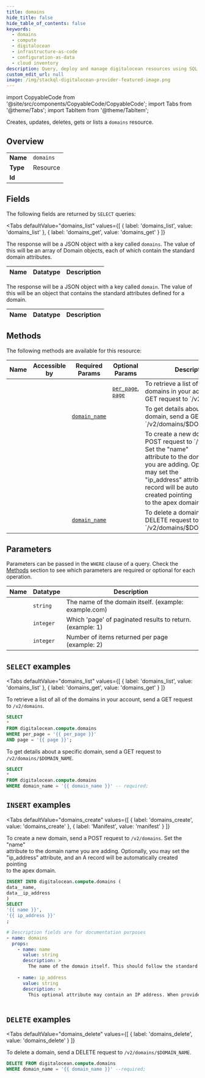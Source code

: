 ```yaml
--- 
title: domains
hide_title: false
hide_table_of_contents: false
keywords:
  - domains
  - compute
  - digitalocean
  - infrastructure-as-code
  - configuration-as-data
  - cloud inventory
description: Query, deploy and manage digitalocean resources using SQL
custom_edit_url: null
image: /img/stackql-digitalocean-provider-featured-image.png
---
```


import CopyableCode from '@site/src/components/CopyableCode/CopyableCode';
import Tabs from '@theme/Tabs';
import TabItem from '@theme/TabItem';

Creates, updates, deletes, gets or lists a <code>domains</code> resource.

## Overview
<table><tbody>
<tr><td><b>Name</b></td><td><code>domains</code></td></tr>
<tr><td><b>Type</b></td><td>Resource</td></tr>
<tr><td><b>Id</b></td><td><CopyableCode code="digitalocean.compute.domains" /></td></tr>
</tbody></table>

## Fields

The following fields are returned by `SELECT` queries:

<Tabs
    defaultValue="domains_list"
    values={[
        { label: 'domains_list', value: 'domains_list' },
        { label: 'domains_get', value: 'domains_get' }
    ]}
>
<TabItem value="domains_list">

The response will be a JSON object with a key called `domains`. The value of this will be an array of Domain objects, each of which contain the standard domain attributes.

<table>
<thead>
    <tr>
    <th>Name</th>
    <th>Datatype</th>
    <th>Description</th>
    </tr>
</thead>
<tbody>
</tbody>
</table>
</TabItem>
<TabItem value="domains_get">

The response will be a JSON object with a key called `domain`. The value of this will be an object that contains the standard attributes defined for a domain.

<table>
<thead>
    <tr>
    <th>Name</th>
    <th>Datatype</th>
    <th>Description</th>
    </tr>
</thead>
<tbody>
</tbody>
</table>
</TabItem>
</Tabs>

## Methods

The following methods are available for this resource:

<table>
<thead>
    <tr>
    <th>Name</th>
    <th>Accessible by</th>
    <th>Required Params</th>
    <th>Optional Params</th>
    <th>Description</th>
    </tr>
</thead>
<tbody>
<tr>
    <td><a href="#domains_list"><CopyableCode code="domains_list" /></a></td>
    <td><CopyableCode code="select" /></td>
    <td></td>
    <td><a href="#parameter-per_page"><code>per_page</code></a>, <a href="#parameter-page"><code>page</code></a></td>
    <td>To retrieve a list of all of the domains in your account, send a GET request to `/v2/domains`.</td>
</tr>
<tr>
    <td><a href="#domains_get"><CopyableCode code="domains_get" /></a></td>
    <td><CopyableCode code="select" /></td>
    <td><a href="#parameter-domain_name"><code>domain_name</code></a></td>
    <td></td>
    <td>To get details about a specific domain, send a GET request to `/v2/domains/$DOMAIN_NAME`.</td>
</tr>
<tr>
    <td><a href="#domains_create"><CopyableCode code="domains_create" /></a></td>
    <td><CopyableCode code="insert" /></td>
    <td></td>
    <td></td>
    <td>To create a new domain, send a POST request to `/v2/domains`. Set the "name"<br />attribute to the domain name you are adding. Optionally, you may set the<br />"ip_address" attribute, and an A record will be automatically created pointing<br />to the apex domain.<br /></td>
</tr>
<tr>
    <td><a href="#domains_delete"><CopyableCode code="domains_delete" /></a></td>
    <td><CopyableCode code="delete" /></td>
    <td><a href="#parameter-domain_name"><code>domain_name</code></a></td>
    <td></td>
    <td>To delete a domain, send a DELETE request to `/v2/domains/$DOMAIN_NAME`.<br /></td>
</tr>
</tbody>
</table>

## Parameters

Parameters can be passed in the `WHERE` clause of a query. Check the [Methods](#methods) section to see which parameters are required or optional for each operation.

<table>
<thead>
    <tr>
    <th>Name</th>
    <th>Datatype</th>
    <th>Description</th>
    </tr>
</thead>
<tbody>
<tr id="parameter-domain_name">
    <td><CopyableCode code="domain_name" /></td>
    <td><code>string</code></td>
    <td>The name of the domain itself. (example: example.com)</td>
</tr>
<tr id="parameter-page">
    <td><CopyableCode code="page" /></td>
    <td><code>integer</code></td>
    <td>Which 'page' of paginated results to return. (example: 1)</td>
</tr>
<tr id="parameter-per_page">
    <td><CopyableCode code="per_page" /></td>
    <td><code>integer</code></td>
    <td>Number of items returned per page (example: 2)</td>
</tr>
</tbody>
</table>

## `SELECT` examples

<Tabs
    defaultValue="domains_list"
    values={[
        { label: 'domains_list', value: 'domains_list' },
        { label: 'domains_get', value: 'domains_get' }
    ]}
>
<TabItem value="domains_list">

To retrieve a list of all of the domains in your account, send a GET request to `/v2/domains`.

```sql
SELECT
*
FROM digitalocean.compute.domains
WHERE per_page = '{{ per_page }}'
AND page = '{{ page }}';
```
</TabItem>
<TabItem value="domains_get">

To get details about a specific domain, send a GET request to `/v2/domains/$DOMAIN_NAME`.

```sql
SELECT
*
FROM digitalocean.compute.domains
WHERE domain_name = '{{ domain_name }}' -- required;
```
</TabItem>
</Tabs>


## `INSERT` examples

<Tabs
    defaultValue="domains_create"
    values={[
        { label: 'domains_create', value: 'domains_create' },
        { label: 'Manifest', value: 'manifest' }
    ]}
>
<TabItem value="domains_create">

To create a new domain, send a POST request to `/v2/domains`. Set the "name"<br />attribute to the domain name you are adding. Optionally, you may set the<br />"ip_address" attribute, and an A record will be automatically created pointing<br />to the apex domain.<br />

```sql
INSERT INTO digitalocean.compute.domains (
data__name,
data__ip_address
)
SELECT 
'{{ name }}',
'{{ ip_address }}'
;
```
</TabItem>
<TabItem value="manifest">

```yaml
# Description fields are for documentation purposes
- name: domains
  props:
    - name: name
      value: string
      description: >
        The name of the domain itself. This should follow the standard domain format of domain.TLD. For instance, `example.com` is a valid domain name.
        
    - name: ip_address
      value: string
      description: >
        This optional attribute may contain an IP address. When provided, an A record will be automatically created pointing to the apex domain.
        
```
</TabItem>
</Tabs>


## `DELETE` examples

<Tabs
    defaultValue="domains_delete"
    values={[
        { label: 'domains_delete', value: 'domains_delete' }
    ]}
>
<TabItem value="domains_delete">

To delete a domain, send a DELETE request to `/v2/domains/$DOMAIN_NAME`.<br />

```sql
DELETE FROM digitalocean.compute.domains
WHERE domain_name = '{{ domain_name }}' --required;
```
</TabItem>
</Tabs>
